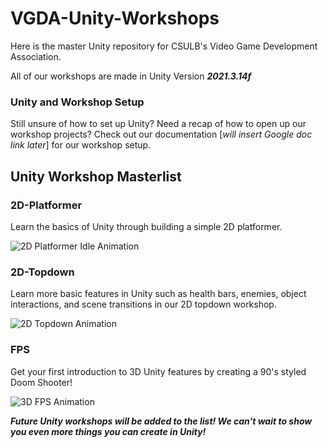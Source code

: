 # VGDA-Unity-Workshops
Here is the master Unity repository for CSULB's Video Game Development Association.  

All of our workshops are made in Unity Version **_2021.3.14f_**  

### Unity and Workshop Setup  
Still unsure of how to set up Unity? Need a recap of how to open up our workshop projects? Check out our documentation [_will insert Google doc link later_] for our workshop setup.  

## Unity Workshop Masterlist  

### 2D-Platformer  
Learn the basics of Unity through building a simple 2D platformer.  


![2D Platformer Idle Animation](https://github.com/queenaccila/VGDA-Unity-Workshops/assets/76551915/d868ef38-1116-427b-9ba1-6a008f38959f)

### 2D-Topdown  
Learn more basic features in Unity such as health bars, enemies, object interactions, and scene transitions in our 2D topdown workshop.  


![2D Topdown Animation](https://github.com/queenaccila/VGDA-Unity-Workshops/assets/76551915/4a71d1bf-c8e3-4c65-b04d-b7e89d3f6e90)


### FPS  
Get your first introduction to 3D Unity features by creating a 90's styled Doom Shooter!  


![3D FPS Animation](https://github.com/queenaccila/VGDA-Unity-Workshops/assets/76551915/ccfbbd1b-0c47-49ae-b3fe-24581700b663)


**_Future Unity workshops will be added to the list! We can't wait to show you even more things you can create in Unity!_**
